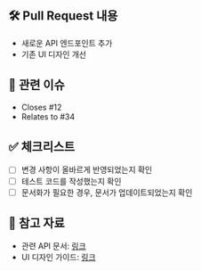 ## 🛠 Pull Request 내용  
[//]: # (변경 사항이나 기능 추가 내용을 작성합니다.)  
  
- 새로운 API 엔드포인트 추가  
- 기존 UI 디자인 개선  
  
## 📌 관련 이슈  
[//]: # (관련된 이슈 번호를 작성합니다.)  
  
- Closes #12  
- Relates to #34  
  
## ✅ 체크리스트  
[//]: # (PR 작성 시 확인해야 할 사항들을 체크박스로 작성합니다.)  
  
- [ ] 변경 사항이 올바르게 반영되었는지 확인  
- [ ] 테스트 코드를 작성했는지 확인  
- [ ] 문서화가 필요한 경우, 문서가 업데이트되었는지 확인  
  
## 📎 참고 자료  
[//]: # (참고할 수 있는 자료나 링크를 작성합니다.)  
  
- 관련 API 문서: [링크](https://example.com/api-docs)  
- UI 디자인 가이드: [링크](https://example.com/ui-guide)  
